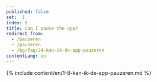 ```yaml
---
published: false
set:  1
index: 8
title: Can I pause the app?
redirect_from: 
  - /pauzeren
  - /pauseren
  - /bg/faq/24-kan-ik-de-app-pauzeren
contentLang: en
---
```

{% include content/en/1-8-kan-ik-de-app-pauzeren.md %}
